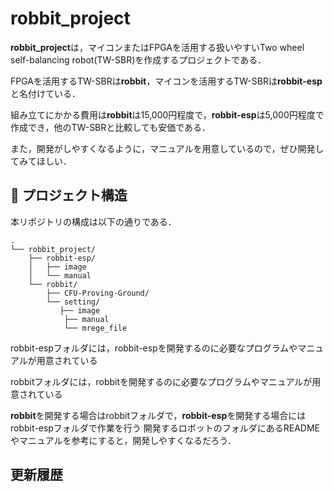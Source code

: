# robbit_project

**robbit_project**は，マイコンまたはFPGAを活用する扱いやすいTwo wheel self-balancing robot(TW-SBR)を作成するプロジェクトである．

FPGAを活用するTW-SBRは**robbit**，マイコンを活用するTW-SBRは**robbit-esp**と名付けている．

組み立てにかかる費用は**robbit**は15,000円程度で，**robbit-esp**は5,000円程度で作成でき，他のTW-SBRと比較しても安価である．

また，開発がしやすくなるように，マニュアルを用意しているので，ぜひ開発してみてほしい．

## 📁 プロジェクト構造

本リポジトリの構成は以下の通りである．

    .
    └── robbit_project/
        ├── robbit-esp/
        │   ├── image
        │   └── manual
        └── robbit/
            ├── CFU-Proving-Ground/
            └── setting/
               ├── image
                ├── manual
                └── mrege_file

robbit-espフォルダには，robbit-espを開発するのに必要なプログラムやマニュアルが用意されている

robbitフォルダには，robbitを開発するのに必要なプログラムやマニュアルが用意されている

**robbit**を開発する場合はrobbitフォルダで，**robbit-esp**を開発する場合にはrobbit-espフォルダで作業を行う
開発するロボットのフォルダにあるREADMEやマニュアルを参考にすると，開発しやすくなるだろう．

## 更新履歴
